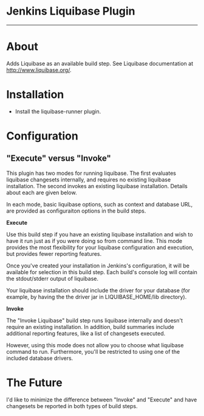 # Jenkins Liquibase Plugin
---

# About

Adds Liquibase as an available build step.  See Liquibase documentation at http://www.liquibase.org/.

# Installation

*  Install the liquibase-runner plugin.

# Configuration

## "Execute" versus "Invoke"

This plugin has two modes for running liquibase.  The first evaluates liquibase changesets internally, and requires 
no existing liquibase installation.  The second invokes an existing liquibase installation.  Details about each are given
below.

In each mode, basic liquibase options, such as context and database URL, are provided as configuraiton options in the 
build steps.

**Execute**

Use this build step if you have an existing liquibase installation and wish to have it run just as if you were doing so 
from command line.  This mode provides the most flexibility for your liquibase configuration and execution, but provides fewer 
reporting features.

Once you've created your installation in Jenkins's configuration, it will be available for selection in this build 
step.  Each build's console log will contain the stdout/stderr output of liquibase.

Your liquibase installation should include the driver for your database (for example, by having the the driver jar in LIQUIBASE_HOME/lib directory).

**Invoke**

The "Invoke Liquibase" build step runs liquibase internally and doesn't require an existing installation.  In addition,
build summaries include additional reporting features, like a list of changesets executed.
 
However, using this mode does not allow you to choose what liquibase command to run.  Furthermore, you'll be restricted
to using one of the included database drivers. 
 
# The Future
  
I'd like to minimize the difference between "Invoke" and "Execute" and have changesets be reported in both types of
build steps.
 





